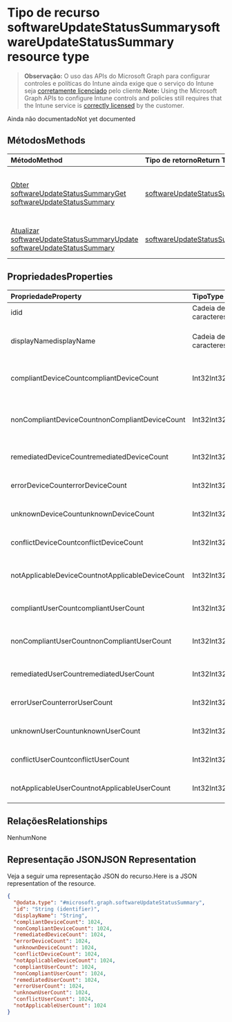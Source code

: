# <a name="softwareupdatestatussummary-resource-type"></a><span data-ttu-id="ea1ed-101">Tipo de recurso softwareUpdateStatusSummary</span><span class="sxs-lookup"><span data-stu-id="ea1ed-101">softwareUpdateStatusSummary resource type</span></span>

> <span data-ttu-id="ea1ed-102">**Observação:** O uso das APIs do Microsoft Graph para configurar controles e políticas do Intune ainda exige que o serviço do Intune seja [corretamente licenciado](https://go.microsoft.com/fwlink/?linkid=839381) pelo cliente.</span><span class="sxs-lookup"><span data-stu-id="ea1ed-102">**Note:** Using the Microsoft Graph APIs to configure Intune controls and policies still requires that the Intune service is [correctly licensed](https://go.microsoft.com/fwlink/?linkid=839381) by the customer.</span></span>

<span data-ttu-id="ea1ed-103">Ainda não documentado</span><span class="sxs-lookup"><span data-stu-id="ea1ed-103">Not yet documented</span></span>
## <a name="methods"></a><span data-ttu-id="ea1ed-104">Métodos</span><span class="sxs-lookup"><span data-stu-id="ea1ed-104">Methods</span></span>
|<span data-ttu-id="ea1ed-105">Método</span><span class="sxs-lookup"><span data-stu-id="ea1ed-105">Method</span></span>|<span data-ttu-id="ea1ed-106">Tipo de retorno</span><span class="sxs-lookup"><span data-stu-id="ea1ed-106">Return Type</span></span>|<span data-ttu-id="ea1ed-107">Descrição</span><span class="sxs-lookup"><span data-stu-id="ea1ed-107">Description</span></span>|
|:---|:---|:---|
|[<span data-ttu-id="ea1ed-108">Obter softwareUpdateStatusSummary</span><span class="sxs-lookup"><span data-stu-id="ea1ed-108">Get softwareUpdateStatusSummary</span></span>](../api/intune_deviceconfig_softwareupdatestatussummary_get.md)|[<span data-ttu-id="ea1ed-109">softwareUpdateStatusSummary</span><span class="sxs-lookup"><span data-stu-id="ea1ed-109">softwareUpdateStatusSummary</span></span>](../resources/intune_deviceconfig_softwareupdatestatussummary.md)|<span data-ttu-id="ea1ed-110">Ler propriedades e relações de objetos de [softwareUpdateStatusSummary](../resources/intune_deviceconfig_softwareupdatestatussummary.md).</span><span class="sxs-lookup"><span data-stu-id="ea1ed-110">Read properties and relationships of [plannerProgressTaskBoardTaskFormat](../resources/intune_deviceconfig_softwareupdatestatussummary.md) object.</span></span>|
|[<span data-ttu-id="ea1ed-111">Atualizar softwareUpdateStatusSummary</span><span class="sxs-lookup"><span data-stu-id="ea1ed-111">Update softwareUpdateStatusSummary</span></span>](../api/intune_deviceconfig_softwareupdatestatussummary_update.md)|[<span data-ttu-id="ea1ed-112">softwareUpdateStatusSummary</span><span class="sxs-lookup"><span data-stu-id="ea1ed-112">softwareUpdateStatusSummary</span></span>](../resources/intune_deviceconfig_softwareupdatestatussummary.md)|<span data-ttu-id="ea1ed-113">Atualizar as propriedades de um objeto de [softwareUpdateStatusSummary](../resources/intune_deviceconfig_softwareupdatestatussummary.md).</span><span class="sxs-lookup"><span data-stu-id="ea1ed-113">Update the properties of a [calendar](../resources/intune_deviceconfig_softwareupdatestatussummary.md) object.</span></span>|

## <a name="properties"></a><span data-ttu-id="ea1ed-114">Propriedades</span><span class="sxs-lookup"><span data-stu-id="ea1ed-114">Properties</span></span>
|<span data-ttu-id="ea1ed-115">Propriedade</span><span class="sxs-lookup"><span data-stu-id="ea1ed-115">Property</span></span>|<span data-ttu-id="ea1ed-116">Tipo</span><span class="sxs-lookup"><span data-stu-id="ea1ed-116">Type</span></span>|<span data-ttu-id="ea1ed-117">Descrição</span><span class="sxs-lookup"><span data-stu-id="ea1ed-117">Description</span></span>|
|:---|:---|:---|
|<span data-ttu-id="ea1ed-118">id</span><span class="sxs-lookup"><span data-stu-id="ea1ed-118">id</span></span>|<span data-ttu-id="ea1ed-119">Cadeia de caracteres</span><span class="sxs-lookup"><span data-stu-id="ea1ed-119">String</span></span>|<span data-ttu-id="ea1ed-120">Chave da entidade.</span><span class="sxs-lookup"><span data-stu-id="ea1ed-120">Key of the setting.</span></span>|
|<span data-ttu-id="ea1ed-121">displayName</span><span class="sxs-lookup"><span data-stu-id="ea1ed-121">displayName</span></span>|<span data-ttu-id="ea1ed-122">Cadeia de caracteres</span><span class="sxs-lookup"><span data-stu-id="ea1ed-122">String</span></span>|<span data-ttu-id="ea1ed-123">O nome da política.</span><span class="sxs-lookup"><span data-stu-id="ea1ed-123">The Name parameter specifies the name of the retention policy tag.</span></span>|
|<span data-ttu-id="ea1ed-124">compliantDeviceCount</span><span class="sxs-lookup"><span data-stu-id="ea1ed-124">compliantDeviceCount</span></span>|<span data-ttu-id="ea1ed-125">Int32</span><span class="sxs-lookup"><span data-stu-id="ea1ed-125">Int32</span></span>|<span data-ttu-id="ea1ed-126">Número de dispositivos em conformidade.</span><span class="sxs-lookup"><span data-stu-id="ea1ed-126">Number of compliant devices.</span></span>|
|<span data-ttu-id="ea1ed-127">nonCompliantDeviceCount</span><span class="sxs-lookup"><span data-stu-id="ea1ed-127">nonCompliantDeviceCount</span></span>|<span data-ttu-id="ea1ed-128">Int32</span><span class="sxs-lookup"><span data-stu-id="ea1ed-128">Int32</span></span>|<span data-ttu-id="ea1ed-129">Número de dispositivos sem conformidade.</span><span class="sxs-lookup"><span data-stu-id="ea1ed-129">Number of non compliant devices.</span></span>|
|<span data-ttu-id="ea1ed-130">remediatedDeviceCount</span><span class="sxs-lookup"><span data-stu-id="ea1ed-130">remediatedDeviceCount</span></span>|<span data-ttu-id="ea1ed-131">Int32</span><span class="sxs-lookup"><span data-stu-id="ea1ed-131">Int32</span></span>|<span data-ttu-id="ea1ed-132">Número de dispositivos corrigidos.</span><span class="sxs-lookup"><span data-stu-id="ea1ed-132">Number of remediated devices.</span></span>|
|<span data-ttu-id="ea1ed-133">errorDeviceCount</span><span class="sxs-lookup"><span data-stu-id="ea1ed-133">errorDeviceCount</span></span>|<span data-ttu-id="ea1ed-134">Int32</span><span class="sxs-lookup"><span data-stu-id="ea1ed-134">Int32</span></span>|<span data-ttu-id="ea1ed-135">Número de dispositivos com erro.</span><span class="sxs-lookup"><span data-stu-id="ea1ed-135">Number of devices had error.</span></span>|
|<span data-ttu-id="ea1ed-136">unknownDeviceCount</span><span class="sxs-lookup"><span data-stu-id="ea1ed-136">unknownDeviceCount</span></span>|<span data-ttu-id="ea1ed-137">Int32</span><span class="sxs-lookup"><span data-stu-id="ea1ed-137">Int32</span></span>|<span data-ttu-id="ea1ed-138">Número de dispositivos desconhecidos.</span><span class="sxs-lookup"><span data-stu-id="ea1ed-138">Number of unknown devices.</span></span>|
|<span data-ttu-id="ea1ed-139">conflictDeviceCount</span><span class="sxs-lookup"><span data-stu-id="ea1ed-139">conflictDeviceCount</span></span>|<span data-ttu-id="ea1ed-140">Int32</span><span class="sxs-lookup"><span data-stu-id="ea1ed-140">Int32</span></span>|<span data-ttu-id="ea1ed-141">Número de dispositivos em conflito.</span><span class="sxs-lookup"><span data-stu-id="ea1ed-141">Number of conflict devices.</span></span>|
|<span data-ttu-id="ea1ed-142">notApplicableDeviceCount</span><span class="sxs-lookup"><span data-stu-id="ea1ed-142">notApplicableDeviceCount</span></span>|<span data-ttu-id="ea1ed-143">Int32</span><span class="sxs-lookup"><span data-stu-id="ea1ed-143">Int32</span></span>|<span data-ttu-id="ea1ed-144">Número de dispositivos não aplicáveis.</span><span class="sxs-lookup"><span data-stu-id="ea1ed-144">Number of not applicable devices.</span></span>|
|<span data-ttu-id="ea1ed-145">compliantUserCount</span><span class="sxs-lookup"><span data-stu-id="ea1ed-145">compliantUserCount</span></span>|<span data-ttu-id="ea1ed-146">Int32</span><span class="sxs-lookup"><span data-stu-id="ea1ed-146">Int32</span></span>|<span data-ttu-id="ea1ed-147">Número de usuários em conformidade.</span><span class="sxs-lookup"><span data-stu-id="ea1ed-147">Number of users: 542</span></span>|
|<span data-ttu-id="ea1ed-148">nonCompliantUserCount</span><span class="sxs-lookup"><span data-stu-id="ea1ed-148">nonCompliantUserCount</span></span>|<span data-ttu-id="ea1ed-149">Int32</span><span class="sxs-lookup"><span data-stu-id="ea1ed-149">Int32</span></span>|<span data-ttu-id="ea1ed-150">Número de usuários sem conformidade.</span><span class="sxs-lookup"><span data-stu-id="ea1ed-150">Number of non compliant users.</span></span>|
|<span data-ttu-id="ea1ed-151">remediatedUserCount</span><span class="sxs-lookup"><span data-stu-id="ea1ed-151">remediatedUserCount</span></span>|<span data-ttu-id="ea1ed-152">Int32</span><span class="sxs-lookup"><span data-stu-id="ea1ed-152">Int32</span></span>|<span data-ttu-id="ea1ed-153">Número de usuários corrigidos.</span><span class="sxs-lookup"><span data-stu-id="ea1ed-153">Number of users: 542</span></span>|
|<span data-ttu-id="ea1ed-154">errorUserCount</span><span class="sxs-lookup"><span data-stu-id="ea1ed-154">errorUserCount</span></span>|<span data-ttu-id="ea1ed-155">Int32</span><span class="sxs-lookup"><span data-stu-id="ea1ed-155">Int32</span></span>|<span data-ttu-id="ea1ed-156">Número de usuários com erro.</span><span class="sxs-lookup"><span data-stu-id="ea1ed-156">Number of users had error.</span></span>|
|<span data-ttu-id="ea1ed-157">unknownUserCount</span><span class="sxs-lookup"><span data-stu-id="ea1ed-157">unknownUserCount</span></span>|<span data-ttu-id="ea1ed-158">Int32</span><span class="sxs-lookup"><span data-stu-id="ea1ed-158">Int32</span></span>|<span data-ttu-id="ea1ed-159">Número de usuários desconhecidos.</span><span class="sxs-lookup"><span data-stu-id="ea1ed-159">Number of users: 542</span></span>|
|<span data-ttu-id="ea1ed-160">conflictUserCount</span><span class="sxs-lookup"><span data-stu-id="ea1ed-160">conflictUserCount</span></span>|<span data-ttu-id="ea1ed-161">Int32</span><span class="sxs-lookup"><span data-stu-id="ea1ed-161">Int32</span></span>|<span data-ttu-id="ea1ed-162">Número de usuários com conflitos.</span><span class="sxs-lookup"><span data-stu-id="ea1ed-162">Number of users: 542</span></span>|
|<span data-ttu-id="ea1ed-163">notApplicableUserCount</span><span class="sxs-lookup"><span data-stu-id="ea1ed-163">notApplicableUserCount</span></span>|<span data-ttu-id="ea1ed-164">Int32</span><span class="sxs-lookup"><span data-stu-id="ea1ed-164">Int32</span></span>|<span data-ttu-id="ea1ed-165">Número de usuários não aplicáveis.</span><span class="sxs-lookup"><span data-stu-id="ea1ed-165">Number of not applicable users.</span></span>|

## <a name="relationships"></a><span data-ttu-id="ea1ed-166">Relações</span><span class="sxs-lookup"><span data-stu-id="ea1ed-166">Relationships</span></span>
<span data-ttu-id="ea1ed-167">Nenhum</span><span class="sxs-lookup"><span data-stu-id="ea1ed-167">None</span></span>
## <a name="json-representation"></a><span data-ttu-id="ea1ed-168">Representação JSON</span><span class="sxs-lookup"><span data-stu-id="ea1ed-168">JSON Representation</span></span>
<span data-ttu-id="ea1ed-169">Veja a seguir uma representação JSON do recurso.</span><span class="sxs-lookup"><span data-stu-id="ea1ed-169">Here is a JSON representation of the resource.</span></span>
<!-- {
  "blockType": "resource",
  "keyProperty": "id",
  "@odata.type": "microsoft.graph.softwareUpdateStatusSummary"
}
-->
``` json
{
  "@odata.type": "#microsoft.graph.softwareUpdateStatusSummary",
  "id": "String (identifier)",
  "displayName": "String",
  "compliantDeviceCount": 1024,
  "nonCompliantDeviceCount": 1024,
  "remediatedDeviceCount": 1024,
  "errorDeviceCount": 1024,
  "unknownDeviceCount": 1024,
  "conflictDeviceCount": 1024,
  "notApplicableDeviceCount": 1024,
  "compliantUserCount": 1024,
  "nonCompliantUserCount": 1024,
  "remediatedUserCount": 1024,
  "errorUserCount": 1024,
  "unknownUserCount": 1024,
  "conflictUserCount": 1024,
  "notApplicableUserCount": 1024
}
```



